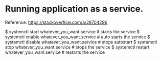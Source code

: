 # Running application as a service.

Reference: https://stackoverflow.com/a/28704296
 
$ systemctl start whatever_you_want.service # starts the service
$ systemctl enable whatever_you_want.service # auto starts the service
$ systemctl disable whatever_you_want.service # stops autostart
$ systemctl stop whatever_you_want.service # stops the service
$ systemctl restart whatever_you_want.service # restarts the service
